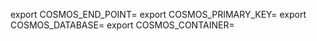 export COSMOS_END_POINT=
export COSMOS_PRIMARY_KEY=
export COSMOS_DATABASE=
export COSMOS_CONTAINER=